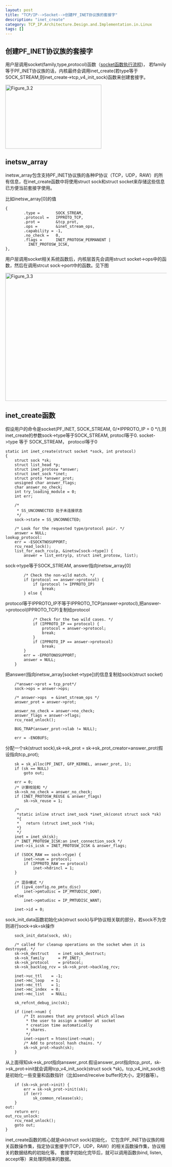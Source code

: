 ```yaml
---
layout: post
title: "TCP/IP-->Socket-->创建PF_INET协议族的套接字"
description: "inet_create"
category: TCP_IP.Architecture.Design.and.Implementation.in.Linux
tags: []
---
```


创建PF_INET协议族的套接字
---

用户层调用socket(family,type,protocol)函数（[socket函数执行流程](http://don6hao.github.io/blog/2014/12/31/socket-layer.html))，
若family等于PF_INET协议族的话，内核最终会调用inet_create(若type等于SOCK_STREAM,则inet_create->tcp_v4_init_sock)函数来创建套接字。

<p><img src="./../../../../../../pic/Figure_3.4.png" alt="Figure_3.2"
width="300" height="200" /> </p>

inetsw_array
---
inetsw_array包含支持PF_INET协议族的各种IP协议（TCP，UDP，RAW）的所有信息，在inet_create函数中将使用struct sock和struct socket来存储这些信息已方便当前套接字使用。

比如inetsw_array[0]的值

    {
            .type =       SOCK_STREAM,
            .protocol =   IPPROTO_TCP,
            .prot =       &tcp_prot,
            .ops =        &inet_stream_ops,
            .capability = -1,
            .no_check =   0,
            .flags =      INET_PROTOSW_PERMANENT |
              INET_PROTOSW_ICSK,
    },

用户层调用socket相关系统函数后，内核层首先会调用struct
socket->ops中的函数，然后在调用strcut sock->port中的函数。见下图
<p><img src="./../../../../../../pic/Figure_3.3.png" alt="Figure_3.3" width="800" height="400" /> </p>

inet_create函数
---
假设用户的命令是socket(PF_INET, SOCK_STREAM, 0/*IPPROTO_IP = 0 */),则inet_create的参数sock->type等于SOCK_STREAM, protocl等于0.
socket->type 等于 SOCK_STREAM， protocol等于0

    static int inet_create(struct socket *sock, int protocol)
    {
        struct sock *sk;
        struct list_head *p;
        struct inet_protosw *answer;
        struct inet_sock *inet;
        struct proto *answer_prot;
        unsigned char answer_flags;
        char answer_no_check;
        int try_loading_module = 0;
        int err;

        /*
         * SS_UNCONNECTED 处于未连接状态
         */
        sock->state = SS_UNCONNECTED;

        /* Look for the requested type/protocol pair. */
        answer = NULL;
    lookup_protocol:
        err = -ESOCKTNOSUPPORT;
        rcu_read_lock();
        list_for_each_rcu(p, &inetsw[sock->type]) {
            answer = list_entry(p, struct inet_protosw, list);

sock->type等于SOCK_STREAM, answer指向inetsw_array[0]

            /* Check the non-wild match. */
            if (protocol == answer->protocol) {
                if (protocol != IPPROTO_IP)
                    break;
            } else {

protocol等于IPPROTO_IP不等于IPPROTO_TCP(answer->protocl),把answer->protocol(IPPROTO_TCP)复制给protocol

                /* Check for the two wild cases. */
                if (IPPROTO_IP == protocol) {
                    protocol = answer->protocol;
                    break;
                }
                if (IPPROTO_IP == answer->protocol)
                    break;
            }
            err = -EPROTONOSUPPORT;
            answer = NULL;
        }

把answer(指向inetsw_array[socket->type])的信息复制给sock(struct socket)

        /*answer->prot = tcp_prot*/
        sock->ops = answer->ops;

        /* answer->ops  = &inet_stream_ops */
        answer_prot = answer->prot;

        answer_no_check = answer->no_check;
        answer_flags = answer->flags;
        rcu_read_unlock();

        BUG_TRAP(answer_prot->slab != NULL);

        err = -ENOBUFS;

分配一个sk(struct sock),sk->sk_prot = sk->sk_prot_creator=answer_prot(假设指向tcp_prot);

        sk = sk_alloc(PF_INET, GFP_KERNEL, answer_prot, 1);
        if (sk == NULL)
            goto out;

        err = 0;
        /* 计算校验和 */
        sk->sk_no_check = answer_no_check;
        if (INET_PROTOSW_REUSE & answer_flags)
            sk->sk_reuse = 1;
        
        /*
         *static inline struct inet_sock *inet_sk(const struct sock *sk)
         *{
         *   return (struct inet_sock *)sk;
         *}
         */
        inet = inet_sk(sk);
        /* INET_PROTOSW_ICSK:an inet_connection_sock */
        inet->is_icsk = INET_PROTOSW_ICSK & answer_flags;

        if (SOCK_RAW == sock->type) {
            inet->num = protocol;
            if (IPPROTO_RAW == protocol)
                inet->hdrincl = 1;
        }

        /* 混杂模式 */
        if (ipv4_config.no_pmtu_disc)
            inet->pmtudisc = IP_PMTUDISC_DONT;
        else
            inet->pmtudisc = IP_PMTUDISC_WANT;

        inet->id = 0;

sock_init_data函数初始化sk(struct sock)与IP协议相关联的部分，若sock不为空则进行sock->sk=sk操作

        sock_init_data(sock, sk);

        /* called for cleanup operations on the socket when it is destroyed. */
        sk->sk_destruct	   = inet_sock_destruct;
        sk->sk_family	   = PF_INET;
        sk->sk_protocol	   = protocol;
        sk->sk_backlog_rcv = sk->sk_prot->backlog_rcv;

        inet->uc_ttl	= -1;
        inet->mc_loop	= 1;
        inet->mc_ttl	= 1;
        inet->mc_index	= 0;
        inet->mc_list	= NULL;

        sk_refcnt_debug_inc(sk);

        if (inet->num) {
            /* It assumes that any protocol which allows
             * the user to assign a number at socket
             * creation time automatically
             * shares.
             */
            inet->sport = htons(inet->num);
            /* Add to protocol hash chains. */
            sk->sk_prot->hash(sk);
        }

从上面得知sk->sk_prot指向answer_prot.假设answer_prot指向tcp_prot，sk->sk_prot->init就会调用tcp_v4_init_sock(struct sock *sk)。tcp_v4_init_sock也是初始化一些变量和函数指针（比如send/receive
buffer的大小，定时器等）。

        if (sk->sk_prot->init) {
            err = sk->sk_prot->init(sk);
            if (err)
                sk_common_release(sk);
        }
    out:
        return err;
    out_rcu_unlock:
        rcu_read_unlock();
        goto out;
    }

inet_create函数的核心就是sk(struct sock)初始化，
它包含PF_INET协议族的相关函数操作集，指定协议套接字(TCP，UDP，RAW）的相关函数操作集，协议相关的数据结构的初始化等。
套接字初始化完毕后，就可以调用函数(bind, listen, accept等）来处理网络来的数据。
